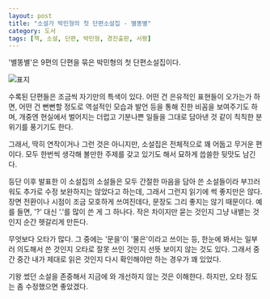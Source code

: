```yaml
---
layout: post
title: "소설가 박민형의 첫 단편소설집 - 별똥별"
category: 도서
tags: [책, 소설, 단편, 박민형, 경진출판, 서평]
---
```


'별똥별'은
9편의 단편을 묶은 박민형의 첫 단편소설집이다.

![표지](https://lh3.googleusercontent.com/AwqjJo_L06t0GH1sNDpXkvzJ42emlL37HAjsmubi3ocMS--KlflW62f8UJzrX9tj7WHb3lLFoYm6DA=s480)

수록된 단편들은 조금씩 자기만의 특색이 있다.
어떤 건 은유적인 표현들이 오가는가 하면,
어떤 건 뻔뻔할 정도로 역설적인 모습과 발언 등을 통해 진한 비꼼을 보여주기도 하며,
개중엔 현실에서 벌어지는 더럽고 기분나쁜 일들을
그대로 담아낸 것 같이 칙칙한 분위기를 풍기기도 한다.

그래서, 딱히 연작이거나 그런 것은 아니지만,
소설집은 전체적으로 꽤 어둡고 무거운 편이다.
모두 한번씩 생각해 볼만한 주제를 갖고 있기도 해서
묘하게 씁쓸한 뒷맛도 남긴다.

등단 이후 발표한 이 소설집의 소설들은
모두 간절한 마음을 담아 쓴 소설들이라 부끄러워도 추가로 수정 보완하지는 않았다고 하는데,
그래서 그런지 읽기에 썩 좋지만은 않다.
장면 전환이나 시점이 조금 모호하게 쓰여진데다,
문장도 그리 좋지는 않기 때문이다.
예를 들면, '?' 대신 '.'를 많이 쓴 게 그 하나다.
작은 차이지만 묻는 것인지 그냥 내뱉는 것인지 순간 헷갈리게 만든다.

무엇보다 오타가 많다.
그 중에는 '문을'이 '물은'이라고 쓰이는 등,
한눈에 봐서는 일부러 의도해서 쓴 것인지 오타로 잘못 쓰인 것인지 선뜻 보이지 않는 것도 있다.
그래서 중간 중간 내가 제대로 읽은 것인지 다시 확인해야만 하는 경우가 꽤 있었다.

기왕 썼던 소설을 존중해서 지금에 와 개선하지 않는 것은 이해한다.
하지만, 오타 정도는 좀 수정했으면 좋았겠다.
